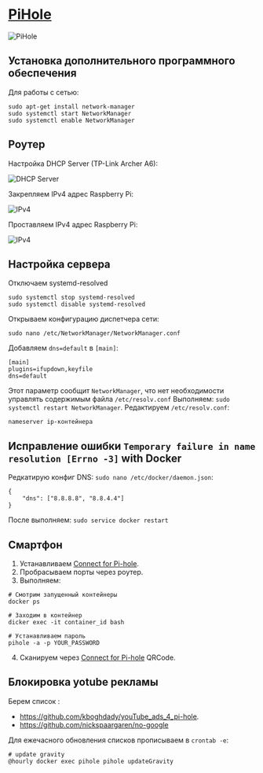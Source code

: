 # [PiHole](https://pi-hole.net/)
![PiHole](https://wp-cdn.pi-hole.net/wp-content/uploads/2016/12/Vortex-R.webp)
## Установка дополнительного программного обеспечения

Для работы с сетью: 
```
sudo apt-get install network-manager
sudo systemctl start NetworkManager
sudo systemctl enable NetworkManager
```

## Роутер 
Настройка DHCP Server (TP-Link Archer A6): 

![DHCP Server](https://beebom.com/wp-content/uploads/2021/05/dScreenshot-2021-05-17-18.56.40.jpg)

Закрепляем IPv4 адрес Raspberry Pi:

![IPv4](https://beebom.com/wp-content/uploads/2021/05/abc-1.jpg)

Проставляем IPv4 адрес Raspberry Pi:

![IPv4](https://beebom.com/wp-content/uploads/2021/05/Screenshot-2021-05-17-18.56.58.jpg)

## Настройка сервера
Отключаем systemd-resolved
```
sudo systemctl stop systemd-resolved
sudo systemctl disable systemd-resolved
```
Открываем конфигурацию диспетчера сети:
```
sudo nano /etc/NetworkManager/NetworkManager.conf
```

Добавляем `dns=default` в `[main]`:
```
[main]
plugins=ifupdown,keyfile
dns=default
```
Этот параметр сообщит `NetworkManager`, что нет необходимости управлять содержимым файла `/etc/resolv.conf`
Выполняем: `sudo systemctl restart NetworkManager`. Редактируем `/etc/resolv.conf`:
```
nameserver ip-контейнера
```

## Исправление ошибки `Temporary failure in name resolution [Errno -3]` with Docker
Редкатирую конфиг DNS: `sudo nano /etc/docker/daemon.json`:
```
{
    "dns": ["8.8.8.8", "8.8.4.4"]
}
```
После выполняем: `sudo service docker restart`

## Смартфон 
1. Устанавливаем [Connect for Pi-hole](https://play.google.com/store/apps/details?id=com.tien.piholeconnect&hl=ru). 
1. Пробрасываем порты через роутер.   
1. Выполняем: 
```
# Смотрим запущенный контейнеры 
docker ps 

# Заходим в контейнер 
dicker exec -it container_id bash

# Устанавливаем пароль 
pihole -a -p YOUR_PASSWORD
```
4. Сканируем через [Connect for Pi-hole](https://play.google.com/store/apps/details?id=com.tien.piholeconnect&hl=ru) QRCode. 

## Блокировка yotube рекламы 
Берем список : 
* https://github.com/kboghdady/youTube_ads_4_pi-hole.
* https://github.com/nickspaargaren/no-google

Для ежечасного обновления списков прописываем в `crontab -e`: 
```
# update gravity
@hourly docker exec pihole pihole updateGravity
```
